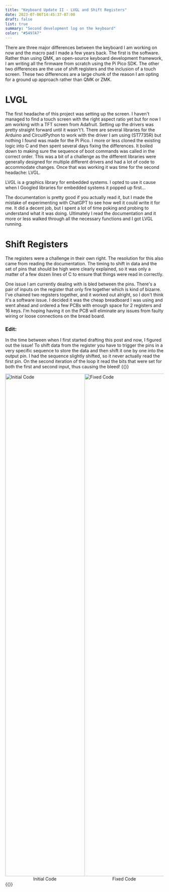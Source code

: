 ```yaml
---
title: "Keyboard Update II - LVGL and Shift Registers"
date: 2023-07-06T14:45:37-07:00
draft: false
list: true
summary: "Second development log on the keyboard"
color: "#5497A7"
---
```



There are three major differences between the keyboard I am working on now and the macro pad I made a few years back. The first is the software. Rather than using QMK, an open-source keyboard development framework, I am writing all the firmware from scratch using the Pi Pico SDK. The other two differences are the use of shift registers and the inclusion of a touch screen. These two differences are a large chunk of the reason I am opting for a ground up approach rather than QMK or ZMK.

# LVGL
The first headache of this project was setting up the screen. I haven't managed to find a touch screen with the right aspect ratio yet but for now I am working with a TFT screen from Adafruit. Setting up the drivers was pretty straight forward until it wasn't't. There are several libraries for the Arduino and CircuitPython to work with the driver I am using (ST7735R) but nothing I found was made for the Pi Pico. I more or less cloned the existing logic into C and then spent several days fixing the differences. It boiled down to making sure the sequence of boot commands was called in the correct order. This was a bit of a challenge as the different libraries were generally designed for multiple different drivers and had a lot of code to accommodate changes. Once that was working it was time for the second headache: LVGL.

LVGL is a graphics library for embedded systems. I opted to use it cause when I Googled libraries for embedded systems it popped up first...

The documentation is pretty good if you actually read it, but I made the mistake of experimenting with ChatGPT to see how well it could write it for me. It did a decent job, but I spent a lot of time poking and probing to understand what it was doing. Ultimately I read the documentation and it more or less walked through all the necessary functions and I got LVGL running.

# Shift Registers

The registers were a challenge in their own right. The resolution for this also came from reading the documentation. The timing to shift in data and the set of pins that should be high were clearly explained, so it was only a matter of a few dozen lines of C to ensure that things were read in correctly. 

One issue I am currently dealing with is bled between the pins. There's a pair of inputs on the register that only fire together which is kind of bizarre. I've chained two registers together, and it worked out alright, so I don't think it's a software issue. I decided it was the cheap breadboard I was using and went ahead and ordered a few PCBs with enough space for 2 registers and 16 keys. I'm hoping having it on the PCB will eliminate any issues from faulty wiring or loose connections on the bread board.

### Edit:
In the time between when I first started drafting this post and now, I figured out the issue! To shift data from the register you have to trigger the pins in a very specific sequence to store the data and then shift it one by one into the output pin. I had the sequence slightly shifted, so it never actually read the first pin. On the second iteration of the loop it read the bits that were set for both the first and second input, thus causing the bleed!
{{<raw>}}
<div style="display: flex; flex-direction: row;">
<div style="width: 50%">
<img src="../imgs/registers_before.png" alt="Initial Code" style="height:40vh; width: auto;">
<figcaption style="text-align: center;">Initial Code</figcaption>

</div>
<div style="width: 50%">
<img src="../imgs/registers_after.png" alt="Fixed Code" style="height:40vh; width: auto;">
<figcaption style="text-align: center;">Fixed Code</figcaption>

</div>
</div>
{{</raw>}}
<!-- 
![Initial Code](../imgs/registers_before.png "Initial Code")
![Fixed Code](../imgs/registers_after.png "Fixed Code") -->

